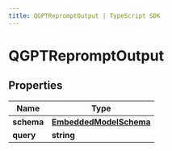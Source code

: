 ```yaml
---
title: QGPTRepromptOutput | TypeScript SDK
---
```



# QGPTRepromptOutput


## Properties

Name | Type
------------ | -------------
**schema** | [**EmbeddedModelSchema**](EmbeddedModelSchema)
**query** | **string**


